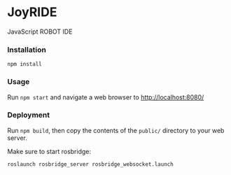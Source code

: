 # JoyRIDE

JavaScript ROBOT IDE

### Installation

    npm install

### Usage

Run `npm start` and navigate a web browser to [http://localhost:8080/](http://localhost:8080/)

### Deployment

Run `npm build`, then copy the contents of the `public/` directory to your web server.

Make sure to start rosbridge:

    roslaunch rosbridge_server rosbridge_websocket.launch
